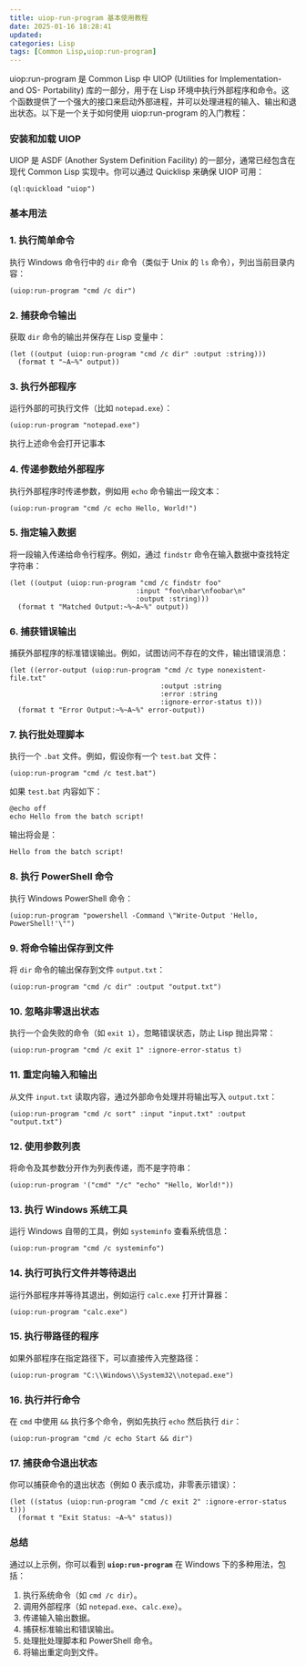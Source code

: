 ```yaml
---
title: uiop-run-program 基本使用教程
date: 2025-01-16 18:28:41
updated:
categories: Lisp
tags: [Common Lisp,uiop:run-program]
---
```

uiop:run-program 是 Common Lisp 中 UIOP (Utilities for Implementation- and OS- Portability) 库的一部分，用于在 Lisp 环境中执行外部程序和命令。这个函数提供了一个强大的接口来启动外部进程，并可以处理进程的输入、输出和退出状态。以下是一个关于如何使用 uiop:run-program 的入门教程：
<!-- more -->
### 安装和加载 UIOP

UIOP 是 ASDF (Another System Definition Facility) 的一部分，通常已经包含在现代 Common Lisp 实现中。你可以通过 Quicklisp 来确保 UIOP 可用：
```
(ql:quickload "uiop")
```
### 基本用法
### 1. **执行简单命令**

执行 Windows 命令行中的 `dir` 命令（类似于 Unix 的 `ls` 命令），列出当前目录内容：

```
(uiop:run-program "cmd /c dir")
```
### 2. **捕获命令输出**

获取 `dir` 命令的输出并保存在 Lisp 变量中：
```
(let ((output (uiop:run-program "cmd /c dir" :output :string)))
  (format t "~A~%" output))
```

### 3. **执行外部程序**

运行外部的可执行文件（比如 `notepad.exe`）：

```
(uiop:run-program "notepad.exe")
```
执行上述命令会打开记事本

### 4. **传递参数给外部程序**

执行外部程序时传递参数，例如用 `echo` 命令输出一段文本：
```
(uiop:run-program "cmd /c echo Hello, World!")
```

### 5. **指定输入数据**

将一段输入传递给命令行程序。例如，通过 `findstr` 命令在输入数据中查找特定字符串：
```
(let ((output (uiop:run-program "cmd /c findstr foo"
                               :input "foo\nbar\nfoobar\n"
                               :output :string)))
  (format t "Matched Output:~%~A~%" output))

```

### 6. **捕获错误输出**

捕获外部程序的标准错误输出。例如，试图访问不存在的文件，输出错误消息：
```
(let ((error-output (uiop:run-program "cmd /c type nonexistent-file.txt"
                                     :output :string
                                     :error :string
                                     :ignore-error-status t)))
  (format t "Error Output:~%~A~%" error-output))

```

### 7. **执行批处理脚本**

执行一个 `.bat` 文件。例如，假设你有一个 `test.bat` 文件：
```
(uiop:run-program "cmd /c test.bat")
```
如果 `test.bat` 内容如下：
```
@echo off
echo Hello from the batch script!
```
输出将会是：
```
Hello from the batch script!
```

### 8. **执行 PowerShell 命令**

执行 Windows PowerShell 命令：
```
(uiop:run-program "powershell -Command \"Write-Output 'Hello, PowerShell!'\"")
```
### 9. **将命令输出保存到文件**

将 `dir` 命令的输出保存到文件 `output.txt`：
```
(uiop:run-program "cmd /c dir" :output "output.txt")
```

### 10. **忽略非零退出状态**

执行一个会失败的命令（如 `exit 1`），忽略错误状态，防止 Lisp 抛出异常：
```
(uiop:run-program "cmd /c exit 1" :ignore-error-status t)
```

### 11. **重定向输入和输出**

从文件 `input.txt` 读取内容，通过外部命令处理并将输出写入 `output.txt`：
```
(uiop:run-program "cmd /c sort" :input "input.txt" :output "output.txt")
```

### 12. **使用参数列表**

将命令及其参数分开作为列表传递，而不是字符串：
```
(uiop:run-program '("cmd" "/c" "echo" "Hello, World!"))
```

### 13. **执行 Windows 系统工具**

运行 Windows 自带的工具，例如 `systeminfo` 查看系统信息：
```
(uiop:run-program "cmd /c systeminfo")
```

### 14. **执行可执行文件并等待退出**

运行外部程序并等待其退出，例如运行 `calc.exe` 打开计算器：
```
(uiop:run-program "calc.exe")
```
### 15. **执行带路径的程序**

如果外部程序在指定路径下，可以直接传入完整路径：
```
(uiop:run-program "C:\\Windows\\System32\\notepad.exe")
```
### 16. **执行并行命令**

在 `cmd` 中使用 `&&` 执行多个命令，例如先执行 `echo` 然后执行 `dir`：
```
(uiop:run-program "cmd /c echo Start && dir")
```
### 17. **捕获命令退出状态**

你可以捕获命令的退出状态（例如 0 表示成功，非零表示错误）：
```
(let ((status (uiop:run-program "cmd /c exit 2" :ignore-error-status t)))
  (format t "Exit Status: ~A~%" status))
```
### 总结

通过以上示例，你可以看到 **`uiop:run-program`** 在 Windows 下的多种用法，包括：

1. 执行系统命令（如 `cmd /c dir`）。
2. 调用外部程序（如 `notepad.exe`、`calc.exe`）。
3. 传递输入输出数据。
4. 捕获标准输出和错误输出。
5. 处理批处理脚本和 PowerShell 命令。
6. 将输出重定向到文件。

